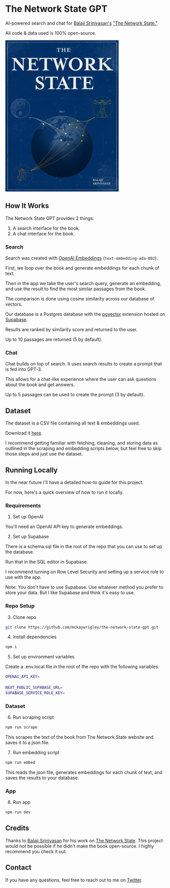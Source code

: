# The Network State GPT

AI-powered search and chat for [Balaji Srinivasan's](https://twitter.com/balajis) ["The Network State."](https://thenetworkstate.com/)

All code & data used is 100% open-source.

[![The Network State GPT](./public/cover.png)](https://the-network-state-gpt.vercel.app/)

## How It Works

The Network State GPT provides 2 things:

1. A search interface for the book.
2. A chat interface for the book.

### Search

Search was created with [OpenAI Embeddings](https://platform.openai.com/docs/guides/embeddings) (`text-embedding-ada-002`).

First, we loop over the book and generate embeddings for each chunk of text.

Then in the app we take the user's search query, generate an embedding, and use the result to find the most similar passages from the book.

The comparison is done using cosine similarity across our database of vectors.

Our database is a Postgres database with the [pgvector](https://github.com/pgvector/pgvector) extension hosted on [Supabase](https://supabase.com/).

Results are ranked by similarity score and returned to the user.

Up to 10 passages are returned (5 by default).

### Chat

Chat builds on top of search. It uses search results to create a prompt that is fed into GPT-3.

This allows for a chat-like experience where the user can ask questions about the book and get answers.

Up to 5 passages can be used to create the prompt (3 by default).

## Dataset

The dataset is a CSV file containing all text & embeddings used.

Download it [here](https://drive.google.com/file/d/1djr6I4-oPNTABaqrmubaL_5tSXetbrdf/view).

I recommend getting familiar with fetching, cleaning, and storing data as outlined in the scraping and embedding scripts below, but feel free to skip those steps and just use the dataset.

## Running Locally

In the near future I'll have a detailed how-to guide for this project.

For now, here's a quick overview of how to run it locally.

### Requirements

1. Set up OpenAI

You'll need an OpenAI API key to generate embeddings.

2. Set up Supabase

There is a schema.sql file in the root of the repo that you can use to set up the database.

Run that in the SQL editor in Supabase.

I recommend turning on Row Level Security and setting up a service role to use with the app.

Note: You don't have to use Supabase. Use whatever method you prefer to store your data. But I like Supabase and think it's easy to use.

### Repo Setup

3. Clone repo

```bash
git clone https://github.com/mckaywrigley/the-network-state-gpt.git
```

4. Install dependencies

```bash
npm i
```

5. Set up environment variables

Create a .env.local file in the root of the repo with the following variables:

```bash
OPENAI_API_KEY=

NEXT_PUBLIC_SUPABASE_URL=
SUPABASE_SERVICE_ROLE_KEY=
```

### Dataset

6. Run scraping script

```bash
npm run scrape
```

This scrapes the text of the book from The Network State website and saves it to a json file.

7. Run embedding script

```bash
npm run embed
```

This reads the json file, generates embeddings for each chunk of text, and saves the results to your database.

### App

8. Run app

```bash
npm run dev
```

## Credits

Thanks to [Balaji Srinivasan](https://twitter.com/balajis) for his work on [The Network State](https://www.thenetworkstate.com). This project would not be possible if he didn't make the book open-source. I highly recommend you check it out.

## Contact

If you have any questions, feel free to reach out to me on [Twitter](https://twitter.com/mckaywrigley).
